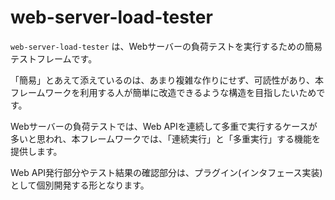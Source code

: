 # web-server-load-tester

`web-server-load-tester` は、Webサーバーの負荷テストを実行するための簡易テストフレームです。

「簡易」とあえて添えているのは、あまり複雑な作りにせず、可読性があり、本フレームワークを利用する人が簡単に改造できるような構造を目指したいためです。

Webサーバーの負荷テストでは、Web APIを連続して多重で実行するケースが多いと思われ、本フレームワークでは、「連続実行」と「多重実行」する機能を提供します。

Web API発行部分やテスト結果の確認部分は、プラグイン(インタフェース実装)として個別開発する形となります。


